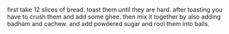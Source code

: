 first take 12 slices of bread.
toast them until they are hard.
after toasting you have to crush them
and add some ghee.
then mix it together by also adding badham and cachew.
and add powdered sugar and rool them into balls.
